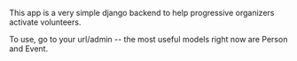 This app is a very simple django backend to help progressive organizers activate volunteers. 

To use, go to your url/admin -- the most useful models right now are Person and Event.  